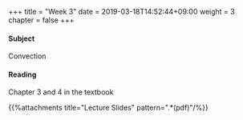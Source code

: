 +++
title = "Week 3"
date = 2019-03-18T14:52:44+09:00
weight = 3
chapter = false
+++

#### Subject

Convection

#### Reading
Chapter 3 and 4 in the textbook

{{%attachments title="Lecture Slides" pattern=".*(pdf)"/%}}

